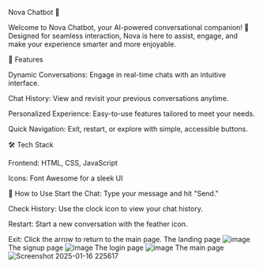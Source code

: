 Nova Chatbot 🌟

Welcome to Nova Chatbot, your AI-powered conversational companion! 💬 Designed for seamless interaction, Nova is here to assist, engage, and make your experience smarter and more enjoyable.

🚀 Features

Dynamic Conversations: Engage in real-time chats with an intuitive interface.

Chat History: View and revisit your previous conversations anytime.

Personalized Experience: Easy-to-use features tailored to meet your needs.

Quick Navigation: Exit, restart, or explore with simple, accessible buttons.

🛠️ Tech Stack

Frontend: HTML, CSS, JavaScript

Icons: Font Awesome for a sleek UI


🎨 How to Use
Start the Chat: Type your message and hit "Send."

Check History: Use the clock icon to view your chat history.

Restart: Start a new conversation with the feather icon.

Exit: Click the arrow to return to the main page.
    The landing page 
![image](https://github.com/user-attachments/assets/168b3444-aebd-4d85-995e-ed922136f240)
    The signup page 
 ![image](https://github.com/user-attachments/assets/84a4a9aa-0ce4-46d7-a9b8-6f45d9a4ca78)
    The login page 
 ![image](https://github.com/user-attachments/assets/d2d4d20f-9331-4791-a525-e1de63e9cc20)
    The main page 
![Screenshot 2025-01-16 225617](https://github.com/user-attachments/assets/134d8b90-399c-4655-9813-a0ad11844870)

 
     
    



